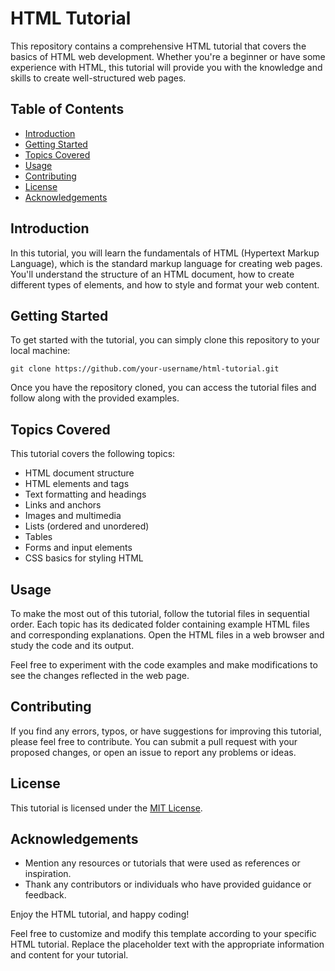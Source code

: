 
# HTML Tutorial

This repository contains a comprehensive HTML tutorial that covers the basics of HTML web development. Whether you're a beginner or have some experience with HTML, this tutorial will provide you with the knowledge and skills to create well-structured web pages.

## Table of Contents

- [Introduction](#introduction)
- [Getting Started](#getting-started)
- [Topics Covered](#topics-covered)
- [Usage](#usage)
- [Contributing](#contributing)
- [License](#license)
- [Acknowledgements](#acknowledgements)

## Introduction

In this tutorial, you will learn the fundamentals of HTML (Hypertext Markup Language), which is the standard markup language for creating web pages. You'll understand the structure of an HTML document, how to create different types of elements, and how to style and format your web content.

## Getting Started

To get started with the tutorial, you can simply clone this repository to your local machine:

```shell
git clone https://github.com/your-username/html-tutorial.git
```

Once you have the repository cloned, you can access the tutorial files and follow along with the provided examples.

## Topics Covered

This tutorial covers the following topics:

- HTML document structure
- HTML elements and tags
- Text formatting and headings
- Links and anchors
- Images and multimedia
- Lists (ordered and unordered)
- Tables
- Forms and input elements
- CSS basics for styling HTML

## Usage

To make the most out of this tutorial, follow the tutorial files in sequential order. Each topic has its dedicated folder containing example HTML files and corresponding explanations. Open the HTML files in a web browser and study the code and its output.

Feel free to experiment with the code examples and make modifications to see the changes reflected in the web page.

## Contributing

If you find any errors, typos, or have suggestions for improving this tutorial, please feel free to contribute. You can submit a pull request with your proposed changes, or open an issue to report any problems or ideas.

## License

This tutorial is licensed under the [MIT License](LICENSE).

## Acknowledgements

- Mention any resources or tutorials that were used as references or inspiration.
- Thank any contributors or individuals who have provided guidance or feedback.

Enjoy the HTML tutorial, and happy coding!

Feel free to customize and modify this template according to your specific HTML tutorial. Replace the placeholder text with the appropriate information and content for your tutorial.
